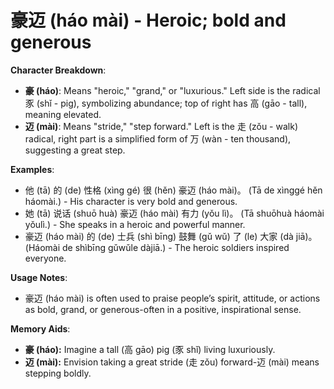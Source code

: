 # **豪迈 (háo mài) - Heroic; bold and generous**

**Character Breakdown**:  
- **豪 (háo)**: Means "heroic," "grand," or "luxurious." Left side is the radical 豕 (shǐ - pig), symbolizing abundance; top of right has 高 (gāo - tall), meaning elevated.  
- **迈 (mài)**: Means "stride," "step forward." Left is the 走 (zǒu - walk) radical, right part is a simplified form of 万 (wàn - ten thousand), suggesting a great step.

**Examples**:  
- 他 (tā) 的 (de) 性格 (xìng gé) 很 (hěn) 豪迈 (háo mài)。 (Tā de xìnggé hěn háomài.) - His character is very bold and generous.  
- 她 (tā) 说话 (shuō huà) 豪迈 (háo mài) 有力 (yǒu lì)。 (Tā shuōhuà háomài yǒulì.) - She speaks in a heroic and powerful manner.  
- 豪迈 (háo mài) 的 (de) 士兵 (shì bīng) 鼓舞 (gǔ wǔ) 了 (le) 大家 (dà jiā)。 (Háomài de shìbīng gǔwǔle dàjiā.) - The heroic soldiers inspired everyone.

**Usage Notes**:  
- 豪迈 (háo mài) is often used to praise people’s spirit, attitude, or actions as bold, grand, or generous-often in a positive, inspirational sense.

**Memory Aids**:  
- **豪 (háo):** Imagine a tall (高 gāo) pig (豕 shǐ) living luxuriously.  
- **迈 (mài):** Envision taking a great stride (走 zǒu) forward-迈 (mài) means stepping boldly.